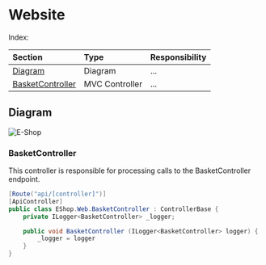 # Website

Index:

| Section | Type | Responsibility |
| :- | :- | :- |
| [Diagram](#diagram) | Diagram | ... |
| [BasketController](#basketcontroller) | MVC Controller| ... |


## Diagram

![E-Shop](embed:SystemContext-002)

### BasketController

This controller is responsible for processing calls to the BasketController endpoint.

```csharp
[Route("api/[controller]")]
[ApiController]
public class EShop.Web.BasketController : ControllerBase {
    private ILogger<BasketController> _logger;

    public void BasketController (ILogger<BasketController> logger) {
        _logger = logger
    }
}
```